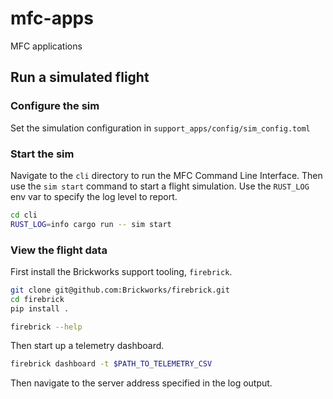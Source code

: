 # mfc-apps
MFC applications

## Run a simulated flight
### Configure the sim
Set the simulation configuration in `support_apps/config/sim_config.toml`

### Start the sim
Navigate to the `cli` directory to run the MFC Command Line Interface.
Then use the `sim start` command to start a flight simulation. Use the `RUST_LOG` env var to specify the log level to report.
```sh
cd cli
RUST_LOG=info cargo run -- sim start
```

### View the flight data
First install the Brickworks support tooling, `firebrick`.
```sh
git clone git@github.com:Brickworks/firebrick.git
cd firebrick
pip install .

firebrick --help
```
Then start up a telemetry dashboard.
```sh
firebrick dashboard -t $PATH_TO_TELEMETRY_CSV
```
Then navigate to the server address specified in the log output.